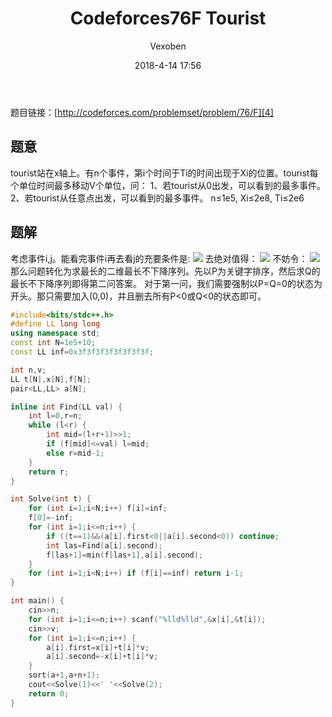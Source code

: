 ﻿---
layout: post
title: Codeforces76F Tourist
date: 2018-4-14 17:56
categories: training
tags: DP 二分
img: https://vexoben.github.io/assets/images/Blog/2018-4-14-Codeforces76F-Tourist.JPG
author: Vexoben
---

题目链接：[http://codeforces.com/problemset/problem/76/F][4]

## **题意**
tourist站在x轴上。有n个事件，第i个时间于Ti的时间出现于Xi的位置。tourist每个单位时间最多移动V个单位，问：
1、若tourist从0出发，可以看到的最多事件。
2、若tourist从任意点出发，可以看到的最多事件。
n≤1e5, Xi≤2e8, Ti≤2e6

## **题解**

考虑事件i,j。能看完事件i再去看j的充要条件是:
![][1]
去绝对值得：
![][2]
不妨令：
![][3]
那么问题转化为求最长的二维最长不下降序列。先以P为关键字排序，然后求Q的最长不下降序列即得第二问答案。
对于第一问，我们需要强制以P=Q=0的状态为开头。那只需要加入(0,0)，并且删去所有P<0或Q<0的状态即可。
```cpp
#include<bits/stdc++.h>
#define LL long long
using namespace std;
const int N=1e5+10;
const LL inf=0x3f3f3f3f3f3f3f3f;

int n,v;
LL t[N],x[N],f[N];
pair<LL,LL> a[N];

inline int Find(LL val) {
	int l=0,r=n;
	while (l<r) {
		int mid=(l+r+1)>>1;
		if (f[mid]<=val) l=mid;
		else r=mid-1;
	}
	return r;
}

int Solve(int t) {
	for (int i=1;i<N;i++) f[i]=inf;
	f[0]=-inf;
	for (int i=1;i<=n;i++) {
		if ((t==1)&&(a[i].first<0||a[i].second<0)) continue;
		int las=Find(a[i].second);
		f[las+1]=min(f[las+1],a[i].second);
	}
	for (int i=1;i<N;i++) if (f[i]==inf) return i-1;
}

int main() {
	cin>>n;
	for (int i=1;i<=n;i++) scanf("%lld%lld",&x[i],&t[i]);
	cin>>v;
	for (int i=1;i<=n;i++) {
		a[i].first=x[i]+t[i]*v;
		a[i].second=-x[i]+t[i]*v;
	}
	sort(a+1,a+n+1);
	cout<<Solve(1)<<' '<<Solve(2);
	return 0;
}
```


  [1]: https://vexoben.github.io/assets/images/Blog/2018-4-14-Codeforces76F-Tourist%282%29.JPG
  [2]: https://vexoben.github.io/assets/images/Blog/2018-4-14-Codeforces76F-Tourist%283%29.JPG
  [3]: https://vexoben.github.io/assets/images/Blog/2018-4-14-Codeforces76F-Tourist%284%29.JPG
  [4]: http://codeforces.com/problemset/problem/76/F